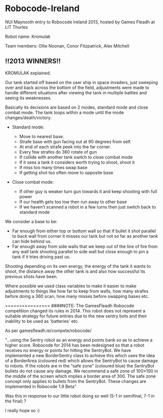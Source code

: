 Robocode-Ireland
================
NUI Maynooth entry to Robocode Ireland 2013, hosted by Games Fleadh at LIT Thurles

Robot name: Kromulak

Team members: Ollie Noonan, Conor Fitzpatrick, Alex Mitchell

!!2013 WINNERS!!
----------------
KROMULAK explained.

Our tank started off based on the user ship in space invaders, just sweeping over and back across the bottom of the field, adjustments were made to handle different situations after viewing the tank in multiple battles and seeing its weaknesses.

Basically its decisions are based on 2 modes, standard mode and close combat mode. The tank loops within a mode until the mode changes/death/victory.

- Standard mode:
    + Move to nearest base.
    + Strafe base with gun facing out at 90 degrees from self.
    + At end of each strafe peek into the far corner.
    + Every few strafes do 360 rotate of gun
    + If collide with another tank switch to close combat mode
    + If it sees a tank it considers worth trying to shoot, shoot it
    + If miss too many times swap base
    + If getting shot too often move to opposite base

- Close combat mode:
    + If other guy is weaker turn gun towards it and keep shooting with full power
    + If our health gets too low then run away to other base
    + If we haven’t scanned a robot in a few turns then just switch back to standard mode


We consider a base to be:
- Far enough from either top or bottom wall so that if bullet it shot parallel to back wall from corner it misses our tank but not so far as another tank can hide behind us.
- Far enough away from side walls that we keep out of the line of fire from any wall tank shooting parallel to side wall but close enough to pin a tank if it tries driving past us.

Shooting depending on its own energy, the energy of the tank it wants to shoot, the distance away the other tank is and also how successful its previous shots have been. 

Where possible we used class variables to make it easier to make adjustments to things like how far to keep from walls, how many strafes before doing a 360 scan, how many misses before swapping bases etc.

================
####NOTE:
The GamesFleadh Robocode competition changed its rules in 2014.
This robot does not represent a suitable strategy for future entries due to the new sentry bots and their inability to be used as 'batteries' etc.

As per gamesfleadh.ie/compete/robocode/

"...using the Sentry robot as an energy and points bank so as to achieve a higher score.
Robocode for 2014 has been redesigned so that a robot receives no energy or points for hitting the SentryBot.
We have implemented a new BorderSentry class to achieve this which uses the idea of a BorderArea (coloured red) which allows the SentryBot to cause damage to robots. If the robots are in the “safe zone” (coloured blue) the SentryBot bullets do not cause any damage. We recommend a safe zone of 100×100 in the middle of the screen which implies a border area of 300. The safe zone concept only applies to bullets from the SentryBot.
These changes are implemented in Robocode 1.9 Beta"

Was this in response to our little robot doing so well (5-1 in semifinal, 7-1 in the final) ?

I really hope so :)
